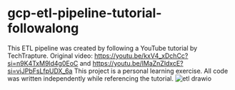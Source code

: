 # gcp-etl-pipeline-tutorial-followalong
This ETL pipeline was created by following a YouTube tutorial by TechTrapture. Original video: https://youtu.be/kxV4_xDchCc?si=n9K4TxM9ld4g0EoC and https://youtu.be/lMaZnZldxcE?si=viJPbFsLfpUDX_6a  This project is a personal learning exercise. All code was written independently while referencing the tutorial.
![etl drawio](https://github.com/user-attachments/assets/b932f4e1-454f-4ab9-a9a1-dc0ae249d85f)
